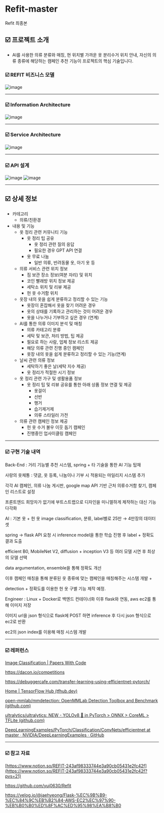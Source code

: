 # Refit-master
Refit 최종본
## ☑️ 프로젝트 소개

- AI를 사용한 의류 분류와 매칭, 현 위치별 가까운 옷 분리수거 위치 안내, 자신의 의류 종류에 해당하는 캠페인 추천 기능이 프로젝트의 핵심 기술입니다.

### ☑️ REFIT 비즈니스 모델
![image](https://github.com/hanjhoon/Refit-master/assets/121271030/eb40abe6-ceeb-4391-b642-354a73b9ddde)

---

### ☑️ Information Architecture
![image](https://github.com/hanjhoon/Refit-master/assets/121271030/3bc3b96c-beb0-4ab8-b4bc-7f97824c9ca6)

---

### ☑️ Service Architecture
![image](https://github.com/hanjhoon/Refit-master/assets/121271030/00775810-81da-459e-a66b-1d51b7f75433)

---

### ☑️ API 설계
![image](https://github.com/hanjhoon/Refit-master/assets/121271030/bc8ee3dd-01bc-4633-b34b-2b0afa07cb5e)
![image](https://github.com/hanjhoon/Refit-master/assets/121271030/331666cc-97d8-473b-8ad5-0fe2ac57a476)

---


## ☑️ 상세 정보

- 카테고리
    - 의류/친환경
- 내용 및 기능
    - 옷 정리 관련 커뮤니티 기능
        - 옷 정리 팁 공유
            - 옷 정리 관련 질의 응답
            - 필요한 경우 GPT API 연결
        - 옷 무료 나눔
            - 일반 의류, 반려동물 옷, 아기 옷 등
    - 의류 서비스 관련 위치 정보
        - 짐 보관 장소 정보(여분 자리) 및 위치
        - 코인 빨래방 위치 정보 제공
        - 세탁소 위치 및 리뷰 제공
        - 헌 옷 수거함 위치
    - 옷장 내의 옷을 쉽게 분류하고 정리할 수 있는 기능
        - 옷장이 혼잡해서 옷을 찾기 어려운 경우
        - 옷의 상태를 기록하고 관리하는 것이 어려운 경우
        - 옷을 나누거나 기부하고 싶은 경우 (연계)
    - AI를 통한 의류 이미지 분석 및 매칭
        - 의류 카테고리 분류
        - 세탁 및 보관, 처리 방법, 팁 제공
        - 필요로 하는 사람, 업체 정보 리스트 제공
        - 해당 의류 관련 진행 중인 캠페인
        - 옷장 내의 옷을 쉽게 분류하고 정리할 수 있는 기능(연계)
    - 날씨 관련 의류 정보
        - 세탁하기 좋은 날(세탁 지수 제공)
        - 옷 정리가 적절한 시기 정보
    - 옷 정리 관련 가구 및 생활용품 정보
        - 옷 정리 팁 및 리뷰 공유를 통한 아래 상품 정보 연결 및 제공
            - 옷걸이
            - 선반
            - 행거
            - 습기제거제
            - 의류 스타일러 가전
    - 의류 관련 캠페인 정보 제공
        - 헌 옷 수거 불우 이웃 돕기 캠페인
        - 진행중인 업사이클링 캠페인

---

### ☑️ 구현 기술 내역

Back-End : 거리 기능별 추천 시스템, spring + 타 기술을 통한 AI 기능 탑재

사랑의 옷체통 : 댓글, 옷 등록, 나눔이나 기부 시 적용되는 마일리지 시스템 추가

각각 AI 캠페인, 의류 나눔 게시판, google map API 기반 근처 의류수거함 찾기, 캠페인 리스트로 설정

프론트엔드 희망자가 없기에 부트스트랩으로 디자인을 미니멀하게 제작하는 대신 기능 다각화

AI : 기본 옷 + 헌 옷 image classification, 분류, label별로 25만 → 4만장의 데이터셋

spring → flask API 요청 시 inference model을 통한 학습 진행 후 label + 정확도 결과 도출

efficient B0, MobileNet V2, diffusion + inception V3 등 여러 모델 시연 후 최상의 모델 선택

data argumentation, ensemble을 통해 정확도 개선 

이후 캠페인 매칭을 통해 분류된 옷 종류에 맞는 캠페인을 매칭해주는 시스템 개발 +

detection + 정확도를 이용한 헌 옷 구별 기능 제작 예정.

Engineer : Linux + Docker로 백엔드 컨테이너화 이후 flask와 연동, aws ec2를 통해 이미지 저장

이미지 url을 json 형식으로 flask에 POST 하면 inference 후 다시 json 형식으로 ec2로 반환

ec2의 json index를 이용해 매칭 시스템 개발 

---

### ☑️ 레퍼런스

[Image Classification | Papers With Code](https://paperswithcode.com/task/image-classification)

https://dacon.io/competitions

https://debuggercafe.com/transfer-learning-using-efficientnet-pytorch/

[Home | TensorFlow Hub (tfhub.dev)](https://tfhub.dev/)

[open-mmlab/mmdetection: OpenMMLab Detection Toolbox and Benchmark (github.com)](https://github.com/open-mmlab/mmdetection)

[ultralytics/ultralytics: NEW - YOLOv8 🚀 in PyTorch > ONNX > CoreML > TFLite (github.com)](https://github.com/ultralytics/ultralytics/tree/main)

[DeepLearningExamples/PyTorch/Classification/ConvNets/efficientnet at master · NVIDIA/DeepLearningExamples · GitHub](https://github.com/NVIDIA/DeepLearningExamples/tree/master/PyTorch/Classification/ConvNets/efficientnet)

---

### ☑️ 참고 자료

[https://www.notion.so/REFIT-243af98333744e3a90cb05431e2fc42f](https://www.notion.so/REFIT-243af98333744e3a90cb05431e2fc42f?pvs=21)

https://github.com/yuj0630/Refit

https://velog.io/@jaehyeong/Flask-%EC%9B%B9-%EC%84%9C%EB%B2%84-AWS-EC2%EC%97%90-%EB%B0%B0%ED%8F%AC%ED%95%98%EA%B8%B0
